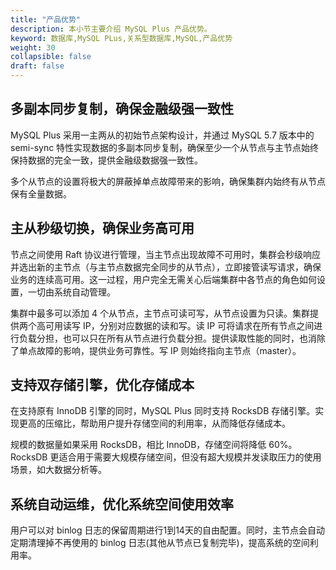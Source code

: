 ```yaml
---
title: "产品优势"
description: 本小节主要介绍 MySQL Plus 产品优势。 
keyword: 数据库,MySQL PLus,关系型数据库,MySQL,产品优势 
weight: 30
collapsible: false
draft: false
---
```



## 多副本同步复制，确保金融级强一致性

MySQL Plus 采用一主两从的初始节点架构设计，并通过 MySQL 5.7 版本中的 semi-sync 特性实现数据的多副本同步复制，确保至少一个从节点与主节点始终保持数据的完全一致，提供金融级数据强一致性。

多个从节点的设置将极大的屏蔽掉单点故障带来的影响，确保集群内始终有从节点保有全量数据。

## 主从秒级切换，确保业务高可用

节点之间使用 Raft 协议进行管理，当主节点出现故障不可用时，集群会秒级响应并选出新的主节点（与主节点数据完全同步的从节点），立即接管读写请求，确保业务的连续高可用。这一过程，用户完全无需关心后端集群中各节点的角色如何设置，一切由系统自动管理。

集群中最多可以添加 4 个从节点，主节点可读可写，从节点设置为只读。集群提供两个高可用读写 IP，分别对应数据的读和写。读 IP 可将请求在所有节点之间进行负载分担，也可以只在所有从节点进行负载分担。提供读取性能的同时，也消除了单点故障的影响，提供业务可靠性。写 IP 则始终指向主节点（master）。

## 支持双存储引擎，优化存储成本

在支持原有 InnoDB 引擎的同时，MySQL Plus 同时支持 RocksDB 存储引擎。实现更高的压缩比，帮助用户提升存储空间的利用率，从而降低存储成本。

规模的数据量如果采用 RocksDB，相比 InnoDB，存储空间将降低  60%。RocksDB 更适合用于需要大规模存储空间，但没有超大规模并发读取压力的使用场景，如大数据分析等。

## 系统自动运维，优化系统空间使用效率

用户可以对 binlog 日志的保留周期进行1到14天的自由配置。同时，主节点会自动定期清理掉不再使用的 binlog 日志(其他从节点已复制完毕)，提高系统的空间利用率。
